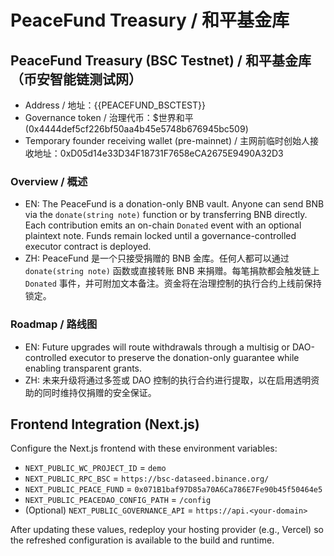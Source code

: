 # PeaceFund Treasury / 和平基金库

## PeaceFund Treasury (BSC Testnet) / 和平基金库（币安智能链测试网）

- Address / 地址：{{PEACEFUND_BSCTEST}}
- Governance token / 治理代币：$世界和平 (0x4444def5cf226bf50aa4b45e5748b676945bc509)
- Temporary founder receiving wallet (pre-mainnet) / 主网前临时创始人接收地址：0xD05d14e33D34F18731F7658eCA2675E9490A32D3

### Overview / 概述

- EN: The PeaceFund is a donation-only BNB vault. Anyone can send BNB via the `donate(string note)` function or by transferring BNB directly. Each contribution emits an on-chain `Donated` event with an optional plaintext note. Funds remain locked until a governance-controlled executor contract is deployed.
- ZH: PeaceFund 是一个只接受捐赠的 BNB 金库。任何人都可以通过 `donate(string note)` 函数或直接转账 BNB 来捐赠。每笔捐款都会触发链上 `Donated` 事件，并可附加文本备注。资金将在治理控制的执行合约上线前保持锁定。

### Roadmap / 路线图

- EN: Future upgrades will route withdrawals through a multisig or DAO-controlled executor to preserve the donation-only guarantee while enabling transparent grants.
- ZH: 未来升级将通过多签或 DAO 控制的执行合约进行提取，以在启用透明资助的同时维持仅捐赠的安全保证。

## Frontend Integration (Next.js)

Configure the Next.js frontend with these environment variables:

- `NEXT_PUBLIC_WC_PROJECT_ID` = `demo`
- `NEXT_PUBLIC_RPC_BSC` = `https://bsc-dataseed.binance.org/`
- `NEXT_PUBLIC_PEACE_FUND` = `0x071B1baf97D85a70A6Ca786E7Fe90b45f50464e5`
- `NEXT_PUBLIC_PEACEDAO_CONFIG_PATH` = `/config`
- (Optional) `NEXT_PUBLIC_GOVERNANCE_API` = `https://api.<your-domain>`

After updating these values, redeploy your hosting provider (e.g., Vercel) so the refreshed configuration is available to the build and runtime.
